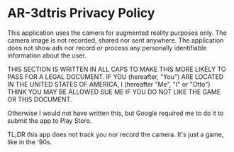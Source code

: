 # AR-3dtris Privacy Policy

This application uses the camera for augmented reality purposes only. The camera image is not recorded, shared nor sent
anywhere. The application does not show ads nor record or process any personally identifiable information about the
user.

THIS SECTION IS WRITTEN IN ALL CAPS TO MAKE THIS MORE LIKELY TO PASS FOR A LEGAL DOCUMENT. IF YOU (hereafter, "You") ARE
LOCATED IN THE UNITED STATES OF AMERICA, I (hereafter "Me", "I" or "Otto") THINK YOU MAY BE ALLOWED SUE ME IF YOU DO NOT
LIKE THE GAME OR THIS DOCUMENT.

Otherwise I would not have written this, but Google required me to do it to submit the app to Play Store.

TL;DR this app does not track you nor record the camera. It's just a game, like in the '90s.
